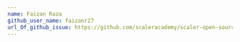```yaml
---
name: Faizan Raza
github_user_name: faizanr27
url_Of_github_issue: https://github.com/scaleracademy/scaler-open-source-september-challenge/issues/144#issue-1877187679
---
```

